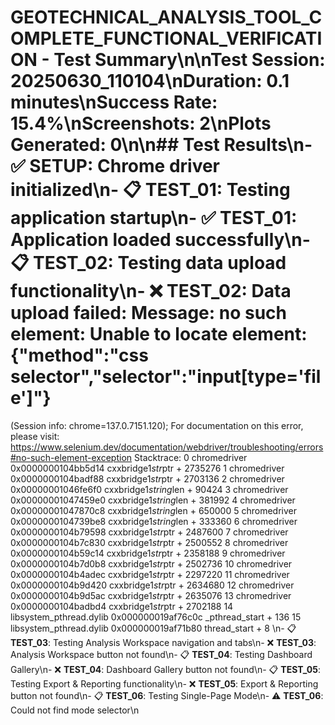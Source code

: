 # GEOTECHNICAL_ANALYSIS_TOOL_COMPLETE_FUNCTIONAL_VERIFICATION - Test Summary\n\n**Test Session:** 20250630_110104\n**Duration:** 0.1 minutes\n**Success Rate:** 15.4%\n**Screenshots:** 2\n**Plots Generated:** 0\n\n## Test Results\n- ✅ **SETUP**: Chrome driver initialized\n- 📋 **TEST_01**: Testing application startup\n- ✅ **TEST_01**: Application loaded successfully\n- 📋 **TEST_02**: Testing data upload functionality\n- ❌ **TEST_02**: Data upload failed: Message: no such element: Unable to locate element: {"method":"css selector","selector":"input[type='file']"}
  (Session info: chrome=137.0.7151.120); For documentation on this error, please visit: https://www.selenium.dev/documentation/webdriver/troubleshooting/errors#no-such-element-exception
Stacktrace:
0   chromedriver                        0x0000000104bb5d14 cxxbridge1$str$ptr + 2735276
1   chromedriver                        0x0000000104badf88 cxxbridge1$str$ptr + 2703136
2   chromedriver                        0x00000001046fe6f0 cxxbridge1$string$len + 90424
3   chromedriver                        0x00000001047459e0 cxxbridge1$string$len + 381992
4   chromedriver                        0x00000001047870c8 cxxbridge1$string$len + 650000
5   chromedriver                        0x0000000104739be8 cxxbridge1$string$len + 333360
6   chromedriver                        0x0000000104b79598 cxxbridge1$str$ptr + 2487600
7   chromedriver                        0x0000000104b7c830 cxxbridge1$str$ptr + 2500552
8   chromedriver                        0x0000000104b59c14 cxxbridge1$str$ptr + 2358188
9   chromedriver                        0x0000000104b7d0b8 cxxbridge1$str$ptr + 2502736
10  chromedriver                        0x0000000104b4adec cxxbridge1$str$ptr + 2297220
11  chromedriver                        0x0000000104b9d420 cxxbridge1$str$ptr + 2634680
12  chromedriver                        0x0000000104b9d5ac cxxbridge1$str$ptr + 2635076
13  chromedriver                        0x0000000104badbd4 cxxbridge1$str$ptr + 2702188
14  libsystem_pthread.dylib             0x000000019af76c0c _pthread_start + 136
15  libsystem_pthread.dylib             0x000000019af71b80 thread_start + 8
\n- 📋 **TEST_03**: Testing Analysis Workspace navigation and tabs\n- ❌ **TEST_03**: Analysis Workspace button not found\n- 📋 **TEST_04**: Testing Dashboard Gallery\n- ❌ **TEST_04**: Dashboard Gallery button not found\n- 📋 **TEST_05**: Testing Export & Reporting functionality\n- ❌ **TEST_05**: Export & Reporting button not found\n- 📋 **TEST_06**: Testing Single-Page Mode\n- ⚠️ **TEST_06**: Could not find mode selector\n